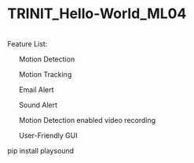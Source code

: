 # TRINIT_Hello-World_ML04
<br>Feature List:
<ul>Motion Detection</ul>
<ul>Motion Tracking</ul>
<ul>Email Alert</ul>
<ul>Sound Alert</ul>
<ul>Motion Detection enabled video recording</ul>
<ul>User-Friendly GUI</ul>
pip install playsound
